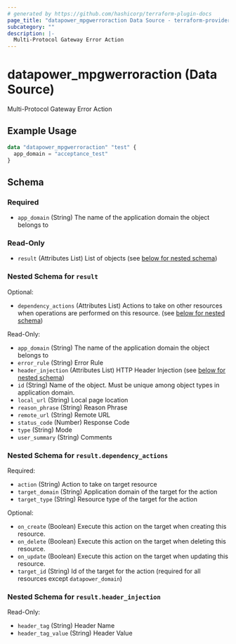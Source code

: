 ```yaml
---
# generated by https://github.com/hashicorp/terraform-plugin-docs
page_title: "datapower_mpgwerroraction Data Source - terraform-provider-datapower"
subcategory: ""
description: |-
  Multi-Protocol Gateway Error Action
---
```


# datapower_mpgwerroraction (Data Source)

Multi-Protocol Gateway Error Action

## Example Usage

```terraform
data "datapower_mpgwerroraction" "test" {
  app_domain = "acceptance_test"
}
```

<!-- schema generated by tfplugindocs -->
## Schema

### Required

- `app_domain` (String) The name of the application domain the object belongs to

### Read-Only

- `result` (Attributes List) List of objects (see [below for nested schema](#nestedatt--result))

<a id="nestedatt--result"></a>
### Nested Schema for `result`

Optional:

- `dependency_actions` (Attributes List) Actions to take on other resources when operations are performed on this resource. (see [below for nested schema](#nestedatt--result--dependency_actions))

Read-Only:

- `app_domain` (String) The name of the application domain the object belongs to
- `error_rule` (String) Error Rule
- `header_injection` (Attributes List) HTTP Header Injection (see [below for nested schema](#nestedatt--result--header_injection))
- `id` (String) Name of the object. Must be unique among object types in application domain.
- `local_url` (String) Local page location
- `reason_phrase` (String) Reason Phrase
- `remote_url` (String) Remote URL
- `status_code` (Number) Response Code
- `type` (String) Mode
- `user_summary` (String) Comments

<a id="nestedatt--result--dependency_actions"></a>
### Nested Schema for `result.dependency_actions`

Required:

- `action` (String) Action to take on target resource
- `target_domain` (String) Application domain of the target for the action
- `target_type` (String) Resource type of the target for the action

Optional:

- `on_create` (Boolean) Execute this action on the target when creating this resource.
- `on_delete` (Boolean) Execute this action on the target when deleting this resource.
- `on_update` (Boolean) Execute this action on the target when updating this resource.
- `target_id` (String) Id of the target for the action (required for all resources except `datapower_domain`)


<a id="nestedatt--result--header_injection"></a>
### Nested Schema for `result.header_injection`

Read-Only:

- `header_tag` (String) Header Name
- `header_tag_value` (String) Header Value
